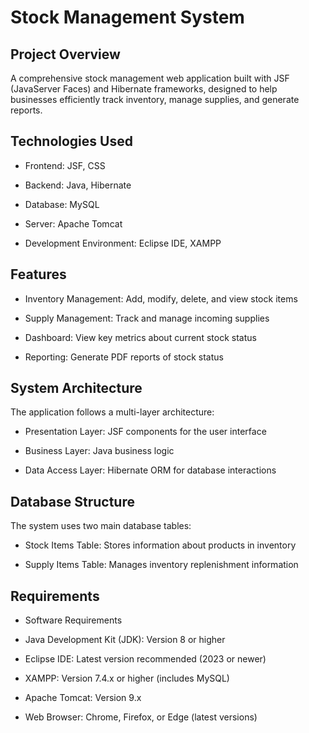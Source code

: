 # Stock Management System

## Project Overview

A comprehensive stock management web application built with JSF (JavaServer Faces) and Hibernate frameworks, designed to help businesses efficiently track inventory, manage supplies, and generate reports.

## Technologies Used

- Frontend: JSF, CSS

- Backend: Java, Hibernate

- Database: MySQL

- Server: Apache Tomcat

- Development Environment: Eclipse IDE, XAMPP

## Features

- Inventory Management: Add, modify, delete, and view stock items

- Supply Management: Track and manage incoming supplies

- Dashboard: View key metrics about current stock status

- Reporting: Generate PDF reports of stock status

## System Architecture

The application follows a multi-layer architecture:

- Presentation Layer: JSF components for the user interface

- Business Layer: Java business logic

- Data Access Layer: Hibernate ORM for database interactions

## Database Structure

The system uses two main database tables:

- Stock Items Table: Stores information about products in inventory

- Supply Items Table: Manages inventory replenishment information

## Requirements

- Software Requirements

- Java Development Kit (JDK): Version 8 or higher

- Eclipse IDE: Latest version recommended (2023 or newer)

- XAMPP: Version 7.4.x or higher (includes MySQL)

- Apache Tomcat: Version 9.x

- Web Browser: Chrome, Firefox, or Edge (latest versions)
